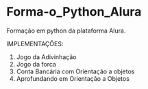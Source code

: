 # Forma-o_Python_Alura
Formação em python da plataforma Alura.

IMPLEMENTAÇÕES:
 1. Jogo da Adivinhação
 2. Jogo da forca
 3. Conta Bancária com Orientação a objetos
 4. Aprofundando em Orientação a Objetos
